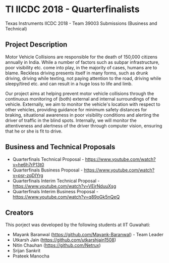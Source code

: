 # TI IICDC 2018 - Quarterfinalists
Texas Instruments IICDC 2018 - Team 39003 Submissions (Business and Technical)

## Project Description
Motor Vehicle Collisions are responsible for the death of 150,000 citizens annually in India. While a number of factors such as subpar infrastructure, poor visibility etc. come into play, in the majority of cases, humans are to blame. Reckless driving presents itself in many forms, such as drunk driving, driving while texting, not paying attention to the road, driving while sleepy/tired etc. and can result in a huge loss to life and limb.

Our project aims at helping prevent motor vehicle collisions through the continuous monitoring of (both) external and internal surroundings of the vehicle. Externally, we aim to monitor the vehicle's location with respect to other vehicles, providing guidance for minimum safety distances for braking, situational awareness in poor visibility conditions and alerting the driver of traffic in the blind spots. Internally, we will monitor the attentiveness and alertness of the driver through computer vision, ensuring that he or she is fit to drive.

## Business and Technical Proposals
- Quarterfinals Technical Proposal - https://www.youtube.com/watch?v=he6h7rP13t0
- Quarterfinals Business Proposal - https://www.youtube.com/watch?v=psr-zqDIYrg
- Quarterfinals Interim Technical Proposal - https://www.youtube.com/watch?v=VEirNduuXsg
- Quarterfinals Interim Business Proposal - https://www.youtube.com/watch?v=q89oGk5nQeQ

## Creators
This porject was developed by the following students at IIT Guwahati:
- Mayank Baranwal (https://github.com/Mayank-Baranwal) - Team Leader
- Utkarsh Jain (https://github.com/utkarshjain1508)
- Nitin Chauhan (https://github.com/Netrux)
- Srijan Sankrit
- Prateek Manocha
